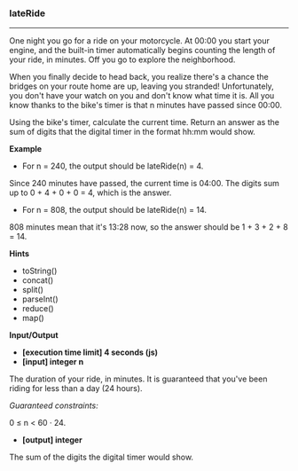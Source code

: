 ### lateRide
---
One night you go for a ride on your motorcycle. At 00:00 you start your engine, and the built-in timer automatically begins counting the length of your ride, in minutes. Off you go to explore the neighborhood.

When you finally decide to head back, you realize there's a chance the bridges on your route home are up, leaving you stranded! Unfortunately, you don't have your watch on you and don't know what time it is. All you know thanks to the bike's timer is that n minutes have passed since 00:00.

Using the bike's timer, calculate the current time. Return an answer as the sum of digits that the digital timer in the format hh:mm would show.

**Example**

-   For n = 240, the output should be
lateRide(n) = 4.

Since 240 minutes have passed, the current time is 04:00. The digits sum up to 0 + 4 + 0 + 0 = 4, which is the answer.

-   For n = 808, the output should be
lateRide(n) = 14.

808 minutes mean that it's 13:28 now, so the answer should be 1 + 3 + 2 + 8 = 14.

**Hints**
-   toString()
-   concat()
-   split()
-   parseInt()
-   reduce()
-   map()   

**Input/Output**

- **[execution time limit] 4 seconds (js)**
- **[input] integer n**

The duration of your ride, in minutes. It is guaranteed that you've been riding for less than a day (24 hours).

*Guaranteed constraints:*

0 ≤ n < 60 · 24.

- **[output] integer**

The sum of the digits the digital timer would show.